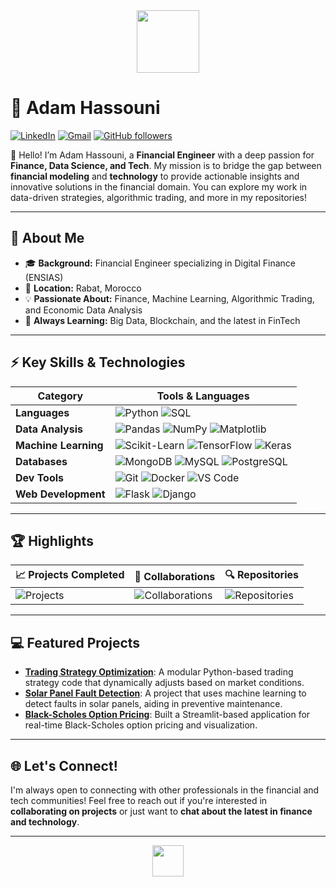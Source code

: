 <div align="center">
  <img src="https://media.giphy.com/media/3o7aCVUrBGvfg4OpS4/giphy.gif" width="100" height="100" />
</div>

# 💼 Adam Hassouni
[![LinkedIn](https://img.shields.io/badge/LinkedIn-Connect-blue?style=social&logo=linkedin)](https://www.linkedin.com/in/adam-hassouni) 
[![Gmail](https://img.shields.io/badge/Gmail-Contact-red?style=social&logo=gmail)](mailto:your-email@gmail.com)
[![GitHub followers](https://img.shields.io/github/followers/AdamHassouni?label=Follow&style=social)](https://github.com/AdamHassouni)

👋 Hello! I’m Adam Hassouni, a **Financial Engineer** with a deep passion for **Finance, Data Science, and Tech**. My mission is to bridge the gap between **financial modeling** and **technology** to provide actionable insights and innovative solutions in the financial domain. You can explore my work in data-driven strategies, algorithmic trading, and more in my repositories!

---

## 🌟 About Me
- 🎓 **Background:** Financial Engineer specializing in Digital Finance (ENSIAS)
- 📍 **Location:** Rabat, Morocco
- 💡 **Passionate About:** Finance, Machine Learning, Algorithmic Trading, and Economic Data Analysis
- 🌱 **Always Learning:** Big Data, Blockchain, and the latest in FinTech

---

## ⚡ Key Skills & Technologies
| Category               | Tools & Languages                               |
|------------------------|-------------------------------------------------|
| **Languages**          | ![Python](https://img.shields.io/badge/-Python-blue?style=flat) ![SQL](https://img.shields.io/badge/-SQL-blue?style=flat) |
| **Data Analysis**      | ![Pandas](https://img.shields.io/badge/-Pandas-yellow?style=flat) ![NumPy](https://img.shields.io/badge/-NumPy-yellow?style=flat) ![Matplotlib](https://img.shields.io/badge/-Matplotlib-yellow?style=flat) |
| **Machine Learning**   | ![Scikit-Learn](https://img.shields.io/badge/-Scikit--Learn-green?style=flat) ![TensorFlow](https://img.shields.io/badge/-TensorFlow-green?style=flat) ![Keras](https://img.shields.io/badge/-Keras-green?style=flat) |
| **Databases**          | ![MongoDB](https://img.shields.io/badge/-MongoDB-lightgreen?style=flat) ![MySQL](https://img.shields.io/badge/-MySQL-lightgreen?style=flat) ![PostgreSQL](https://img.shields.io/badge/-PostgreSQL-lightgreen?style=flat) |
| **Dev Tools**          | ![Git](https://img.shields.io/badge/-Git-orange?style=flat) ![Docker](https://img.shields.io/badge/-Docker-blue?style=flat) ![VS Code](https://img.shields.io/badge/-VS%20Code-blue?style=flat) |
| **Web Development**    | ![Flask](https://img.shields.io/badge/-Flask-black?style=flat) ![Django](https://img.shields.io/badge/-Django-black?style=flat) |

---

## 🏆 Highlights
| **📈 Projects Completed** | **👥 Collaborations** | **🔍 Repositories** |
|--------------------------|-----------------------|----------------------|
| ![Projects](https://img.shields.io/badge/Projects-12-success?style=flat) | ![Collaborations](https://img.shields.io/badge/Collaborations-5-blue?style=flat) | ![Repositories](https://img.shields.io/badge/Repositories-25-orange?style=flat) |

---

## 💻 Featured Projects
- **[Trading Strategy Optimization](https://github.com/AdamHassouni/Trading-Strategy)**: A modular Python-based trading strategy code that dynamically adjusts based on market conditions.
- **[Solar Panel Fault Detection](https://github.com/AdamHassouni/Solar-Panel-Fault-Detection)**: A project that uses machine learning to detect faults in solar panels, aiding in preventive maintenance.
- **[Black-Scholes Option Pricing](https://github.com/AdamHassouni/Option-Pricing)**: Built a Streamlit-based application for real-time Black-Scholes option pricing and visualization.

---

## 🌐 Let's Connect!
I'm always open to connecting with other professionals in the financial and tech communities! Feel free to reach out if you're interested in **collaborating on projects** or just want to **chat about the latest in finance and technology**.

---

<div align="center">
  <img src="https://media.giphy.com/media/26uf2JHNV0u43Z67q/giphy.gif" width="50" height="50" />
</div>
